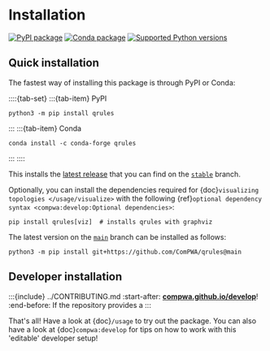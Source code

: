 # Installation

[![PyPI package](https://badge.fury.io/py/qrules.svg)](https://pypi.org/project/qrules)
[![Conda package](https://anaconda.org/conda-forge/qrules/badges/version.svg)](https://anaconda.org/conda-forge/qrules)
[![Supported Python versions](https://img.shields.io/pypi/pyversions/qrules)](https://pypi.org/project/qrules)

## Quick installation

The fastest way of installing this package is through PyPI or Conda:

::::{tab-set}
:::{tab-item} PyPI

```shell
python3 -m pip install qrules
```

:::
:::{tab-item} Conda

```shell
conda install -c conda-forge qrules
```

:::
::::

This installs the [latest release](https://github.com/ComPWA/qrules/releases) that you
can find on the [`stable`](https://github.com/ComPWA/qrules/tree/stable) branch.

Optionally, you can install the dependencies required for
{doc}`visualizing topologies </usage/visualize>` with the following
{ref}`optional dependency syntax <compwa:develop:Optional dependencies>`:

```shell
pip install qrules[viz]  # installs qrules with graphviz
```

The latest version on the [`main`](https://github.com/ComPWA/qrules/tree/main) branch
can be installed as follows:

```shell
python3 -m pip install git+https://github.com/ComPWA/qrules@main
```

## Developer installation

:::{include} ../CONTRIBUTING.md
:start-after: **[compwa.github.io/develop](https://compwa.github.io/develop)**!
:end-before: If the repository provides a
:::

That's all! Have a look at {doc}`/usage` to try out the package. You can also have a look at {doc}`compwa:develop` for tips on how to work with this 'editable' developer setup!

